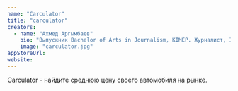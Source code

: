 ```yaml
---
name: "Carculator"
title: "carculator"
creators:
  - name: "Ахмед Аргымбаев"
    bio: "Выпускник Bachelor of Arts in Journalism, KIMEP. Журналист, Idea-Lab.kz."
    image: "carculator.jpg"
appStoreUrl:
website:
---
```


Carculator - найдите среднюю цену своего автомобиля на рынке.

